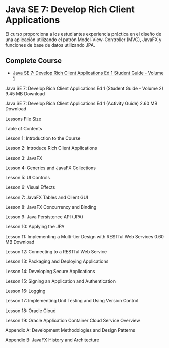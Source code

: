 # Java SE 7: Develop Rich Client Applications

El curso proporciona a los estudiantes experiencia práctica en el diseño de una aplicación utilizando el patrón Model-View-Controller (MVC), JavaFX y funciones de base de datos utilizando JPA.

## Complete Course

* [Java SE 7: Develop Rich Client Applications Ed 1 Student Guide - Volume 1](temarios/004_Java_SE_7_Develop_Rich_Client_Applications/sg1.pdf)

Java SE 7: Develop Rich Client Applications Ed 1 (Student Guide - Volume 2)	9.45 MB	Download

Java SE 7: Develop Rich Client Applications Ed 1 (Activity Guide)	2.60 MB	Download

Lessons	File Size	 

Table of Contents

Lesson 1: Introduction to the Course

Lesson 2: Introduce Rich Client Applications

Lesson 3: JavaFX

Lesson 4: Generics and JavaFX Collections

Lesson 5: UI Controls

Lesson 6: Visual Effects

Lesson 7: JavaFX Tables and Client GUI

Lesson 8: JavaFX Concurrency and Binding

Lesson 9: Java Persistence API (JPA)

Lesson 10: Applying the JPA

Lesson 11: Implementing a Multi-tier Design with RESTful Web Services	0.60 MB	Download

Lesson 12: Connecting to a RESTful Web Service

Lesson 13: Packaging and Deploying Applications

Lesson 14: Developing Secure Applications

Lesson 15: Signing an Application and Authentication

Lesson 16: Logging

Lesson 17: Implementing Unit Testing and Using Version Control

Lesson 18: Oracle Cloud

Lesson 19: Oracle Application Container Cloud Service Overview

Appendix A: Development Methodologies and Design Patterns

Appendix B: JavaFX History and Architecture
